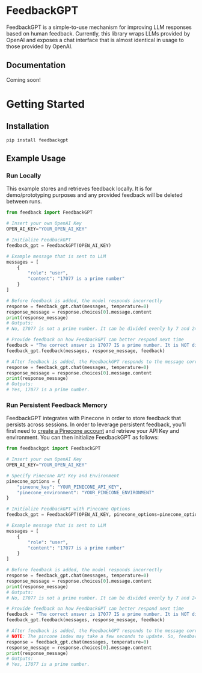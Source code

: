 # FeedbackGPT

FeedbackGPT is a simple-to-use mechanism for improving LLM responses based on human feedback. Currently, this library wraps LLMs provided by OpenAI and exposes a chat interface that is almost identical in usage to those provided by OpenAI.

## Documentation
Coming soon!

# Getting Started
## Installation
`pip install feedbackgpt`
## Example Usage
### Run Locally
This example stores and retrieves feedback locally. It is for demo/prototyping purposes and any provided feedback will be deleted between runs.
```python
from feedback import FeedbackGPT

# Insert your own OpenAI Key
OPEN_AI_KEY="YOUR_OPEN_AI_KEY"

# Initialize FeedbackGPT
feedback_gpt = FeedbackGPT(OPEN_AI_KEY)

# Example message that is sent to LLM
messages = [
	{
		"role": "user",
		"content": "17077 is a prime number"
	}
]

# Before feedback is added, the model responds incorrectly
response = feedback_gpt.chat(messages, temperature=0)
response_message = response.choices[0].message.content
print(response_message)
# Outputs:
# No, 17077 is not a prime number. It can be divided evenly by 7 and 2441.

# Provide feedback on how FeedbackGPT can better respond next time
feedback = "The correct answer is 17077 IS a prime number. It is NOT divisible by either 7 or 2441."
feedback_gpt.feedback(messages, response_message, feedback)

# After feedback is added, the FeedbackGPT responds to the message correctly
response = feedback_gpt.chat(messages, temperature=0)
response_message = response.choices[0].message.content
print(response_message)
# Outputs:
# Yes, 17077 is a prime number.
```
### Run Persistent Feedback Memory
FeedbackGPT integrates with Pinecone in order to store feedback that persists across sessions. In order to leverage persistent feedback, you'll first need to [create a Pinecone account](https://docs.pinecone.io/docs/quickstart) and retrieve your API Key and environment. You can then initialize FeedbackGPT as follows:
```python
from feedbackgpt import FeedbackGPT

# Insert your own OpenAI Key
OPEN_AI_KEY="YOUR_OPEN_AI_KEY"

# Specify Pinecone API Key and Environment
pinecone_options = {
	"pineone_key": "YOUR_PINECONE_API_KEY",
	"pinecone_environment": "YOUR_PINECONE_ENVIRONMENT"
}

# Initialize FeedbackGPT with Pinecone Options
feedback_gpt = FeedbackGPT(OPEN_AI_KEY, pinecone_options=pinecone_options)

# Example message that is sent to LLM
messages = [
	{
		"role": "user",
		"content": "17077 is a prime number"
	}
]

# Before feedback is added, the model responds incorrectly
response = feedback_gpt.chat(messages, temperature=0)
response_message = response.choices[0].message.content
print(response_message)
# Outputs:
# No, 17077 is not a prime number. It can be divided evenly by 7 and 2441.

# Provide feedback on how FeedbackGPT can better respond next time
feedback = "The correct answer is 17077 IS a prime number. It is NOT divisible by either 7 or 2441."
feedback_gpt.feedback(messages, response_message, feedback)

# After feedback is added, the FeedbackGPT responds to the message correctly
# NOTE: The pincone index may take a few seconds to update. So, feedback may not be immediately reflected.
response = feedback_gpt.chat(messages, temperature=0)
response_message = response.choices[0].message.content
print(response_message)
# Outputs:
# Yes, 17077 is a prime number.
```